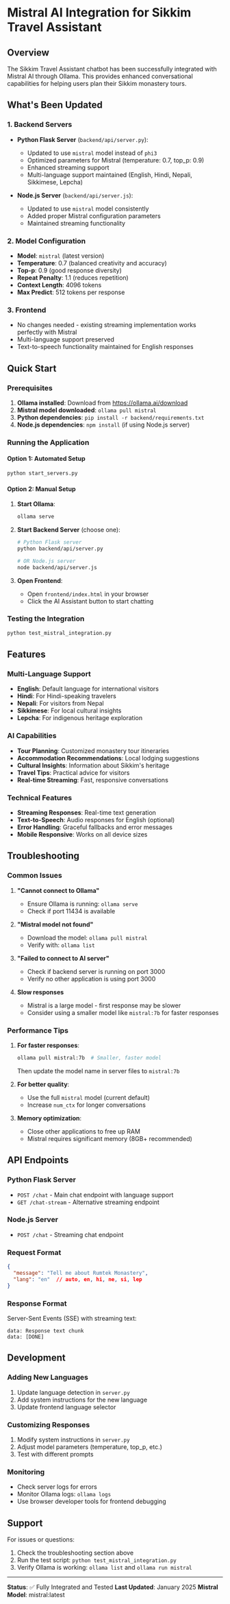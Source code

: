 # Mistral AI Integration for Sikkim Travel Assistant

## Overview
The Sikkim Travel Assistant chatbot has been successfully integrated with Mistral AI through Ollama. This provides enhanced conversational capabilities for helping users plan their Sikkim monastery tours.

## What's Been Updated

### 1. Backend Servers
- **Python Flask Server** (`backend/api/server.py`):
  - Updated to use `mistral` model instead of `phi3`
  - Optimized parameters for Mistral (temperature: 0.7, top_p: 0.9)
  - Enhanced streaming support
  - Multi-language support maintained (English, Hindi, Nepali, Sikkimese, Lepcha)

- **Node.js Server** (`backend/api/server.js`):
  - Updated to use `mistral` model consistently
  - Added proper Mistral configuration parameters
  - Maintained streaming functionality

### 2. Model Configuration
- **Model**: `mistral` (latest version)
- **Temperature**: 0.7 (balanced creativity and accuracy)
- **Top-p**: 0.9 (good response diversity)
- **Repeat Penalty**: 1.1 (reduces repetition)
- **Context Length**: 4096 tokens
- **Max Predict**: 512 tokens per response

### 3. Frontend
- No changes needed - existing streaming implementation works perfectly with Mistral
- Multi-language support preserved
- Text-to-speech functionality maintained for English responses

## Quick Start

### Prerequisites
1. **Ollama installed**: Download from https://ollama.ai/download
2. **Mistral model downloaded**: `ollama pull mistral`
3. **Python dependencies**: `pip install -r backend/requirements.txt`
4. **Node.js dependencies**: `npm install` (if using Node.js server)

### Running the Application

#### Option 1: Automated Setup
```bash
python start_servers.py
```

#### Option 2: Manual Setup
1. **Start Ollama**:
   ```bash
   ollama serve
   ```

2. **Start Backend Server** (choose one):
   ```bash
   # Python Flask server
   python backend/api/server.py
   
   # OR Node.js server
   node backend/api/server.js
   ```

3. **Open Frontend**:
   - Open `frontend/index.html` in your browser
   - Click the AI Assistant button to start chatting

### Testing the Integration
```bash
python test_mistral_integration.py
```

## Features

### Multi-Language Support
- **English**: Default language for international visitors
- **Hindi**: For Hindi-speaking travelers
- **Nepali**: For visitors from Nepal
- **Sikkimese**: For local cultural insights
- **Lepcha**: For indigenous heritage exploration

### AI Capabilities
- **Tour Planning**: Customized monastery tour itineraries
- **Accommodation Recommendations**: Local lodging suggestions
- **Cultural Insights**: Information about Sikkim's heritage
- **Travel Tips**: Practical advice for visitors
- **Real-time Streaming**: Fast, responsive conversations

### Technical Features
- **Streaming Responses**: Real-time text generation
- **Text-to-Speech**: Audio responses for English (optional)
- **Error Handling**: Graceful fallbacks and error messages
- **Mobile Responsive**: Works on all device sizes

## Troubleshooting

### Common Issues

1. **"Cannot connect to Ollama"**
   - Ensure Ollama is running: `ollama serve`
   - Check if port 11434 is available

2. **"Mistral model not found"**
   - Download the model: `ollama pull mistral`
   - Verify with: `ollama list`

3. **"Failed to connect to AI server"**
   - Check if backend server is running on port 3000
   - Verify no other application is using port 3000

4. **Slow responses**
   - Mistral is a large model - first response may be slower
   - Consider using a smaller model like `mistral:7b` for faster responses

### Performance Tips

1. **For faster responses**:
   ```bash
   ollama pull mistral:7b  # Smaller, faster model
   ```
   Then update the model name in server files to `mistral:7b`

2. **For better quality**:
   - Use the full `mistral` model (current default)
   - Increase `num_ctx` for longer conversations

3. **Memory optimization**:
   - Close other applications to free up RAM
   - Mistral requires significant memory (8GB+ recommended)

## API Endpoints

### Python Flask Server
- `POST /chat` - Main chat endpoint with language support
- `GET /chat-stream` - Alternative streaming endpoint

### Node.js Server
- `POST /chat` - Streaming chat endpoint

### Request Format
```json
{
  "message": "Tell me about Rumtek Monastery",
  "lang": "en"  // auto, en, hi, ne, si, lep
}
```

### Response Format
Server-Sent Events (SSE) with streaming text:
```
data: Response text chunk
data: [DONE]
```

## Development

### Adding New Languages
1. Update language detection in `server.py`
2. Add system instructions for the new language
3. Update frontend language selector

### Customizing Responses
1. Modify system instructions in `server.py`
2. Adjust model parameters (temperature, top_p, etc.)
3. Test with different prompts

### Monitoring
- Check server logs for errors
- Monitor Ollama logs: `ollama logs`
- Use browser developer tools for frontend debugging

## Support

For issues or questions:
1. Check the troubleshooting section above
2. Run the test script: `python test_mistral_integration.py`
3. Verify Ollama is working: `ollama list` and `ollama run mistral`

---

**Status**: ✅ Fully Integrated and Tested
**Last Updated**: January 2025
**Mistral Model**: mistral:latest
